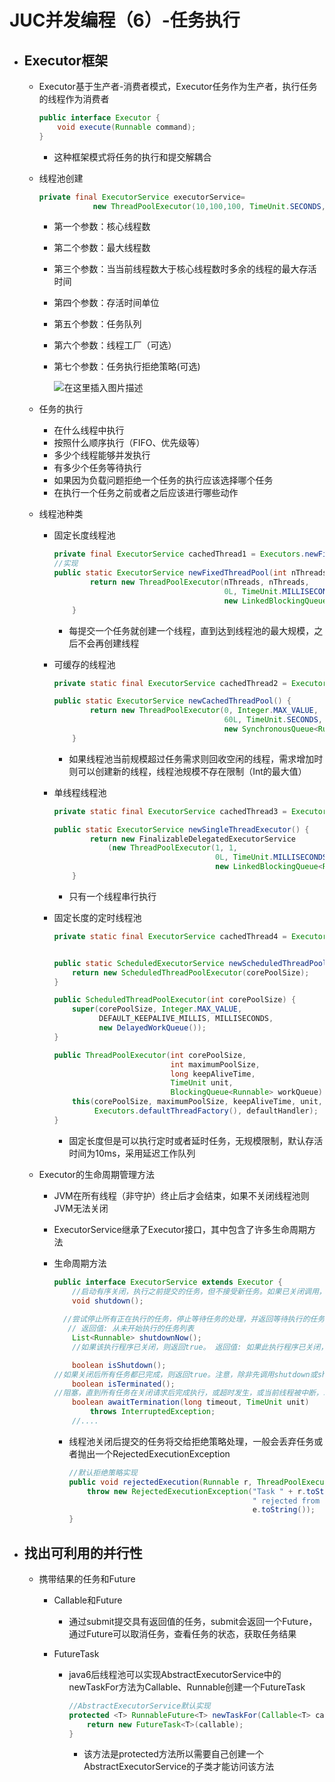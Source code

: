# JUC并发编程（6）-任务执行

- ## Executor框架

  - Executor基于生产者-消费者模式，Executor任务作为生产者，执行任务的线程作为消费者

    ```java
    public interface Executor {
        void execute(Runnable command);
    }
    
    ```

    - 这种框架模式将任务的执行和提交解耦合

  - 线程池创建

    ```java
    private final ExecutorService executorService=
                new ThreadPoolExecutor(10,100,100, TimeUnit.SECONDS,new LinkedBlockingQueue<>(),new MyThreadFactory(),new handler());
    ```

    - 第一个参数：核心线程数

    - 第二个参数：最大线程数

    - 第三个参数：当当前线程数大于核心线程数时多余的线程的最大存活时间

    - 第四个参数：存活时间单位

    - 第五个参数：任务队列

    - 第六个参数：线程工厂（可选）

    - 第七个参数：任务执行拒绝策略(可选)

      ![在这里插入图片描述](https://img-blog.csdnimg.cn/20210116004240116.png?x-oss-process=image/watermark,type_ZmFuZ3poZW5naGVpdGk,shadow_10,text_aHR0cHM6Ly9ibG9nLmNzZG4ubmV0L2E3NDUyMzM3MDA=,size_16,color_FFFFFF,t_70)

  - 任务的执行

    - 在什么线程中执行
    - 按照什么顺序执行（FIFO、优先级等）
    - 多少个线程能够并发执行
    - 有多少个任务等待执行
    - 如果因为负载问题拒绝一个任务的执行应该选择哪个任务
    - 在执行一个任务之前或者之后应该进行哪些动作

  - 线程池种类

    - 固定长度线程池

      ```java
      private final ExecutorService cachedThread1 = Executors.newFixedThreadPool(10);
      //实现
      public static ExecutorService newFixedThreadPool(int nThreads) {
              return new ThreadPoolExecutor(nThreads, nThreads,
                                            0L, TimeUnit.MILLISECONDS,
                                            new LinkedBlockingQueue<Runnable>());
          }
      ```

      - 每提交一个任务就创建一个线程，直到达到线程池的最大规模，之后不会再创建线程

    - 可缓存的线程池

      ```java
      private static final ExecutorService cachedThread2 = Executors.newCachedThreadPool();
      
      public static ExecutorService newCachedThreadPool() {
              return new ThreadPoolExecutor(0, Integer.MAX_VALUE,
                                            60L, TimeUnit.SECONDS,
                                            new SynchronousQueue<Runnable>());
          }
      ```

      - 如果线程池当前规模超过任务需求则回收空闲的线程，需求增加时则可以创建新的线程，线程池规模不存在限制（Int的最大值）

    - 单线程线程池

      ```java
      private static final ExecutorService cachedThread3 = Executors.newSingleThreadExecutor();
      
      public static ExecutorService newSingleThreadExecutor() {
              return new FinalizableDelegatedExecutorService
                  (new ThreadPoolExecutor(1, 1,
                                          0L, TimeUnit.MILLISECONDS,
                                          new LinkedBlockingQueue<Runnable>()));
          }
      ```

      - 只有一个线程串行执行

    - 固定长度的定时线程池

      ```java
      private static final ExecutorService cachedThread4 = Executors.newScheduledThreadPool(10);
      
      
      public static ScheduledExecutorService newScheduledThreadPool(int corePoolSize) {
          return new ScheduledThreadPoolExecutor(corePoolSize);
      }
      
      public ScheduledThreadPoolExecutor(int corePoolSize) {
          super(corePoolSize, Integer.MAX_VALUE,
                DEFAULT_KEEPALIVE_MILLIS, MILLISECONDS,
                new DelayedWorkQueue());
      }
      
      public ThreadPoolExecutor(int corePoolSize,
                                int maximumPoolSize,
                                long keepAliveTime,
                                TimeUnit unit,
                                BlockingQueue<Runnable> workQueue) {
          this(corePoolSize, maximumPoolSize, keepAliveTime, unit, workQueue,
               Executors.defaultThreadFactory(), defaultHandler);
      }
      ```

      - 固定长度但是可以执行定时或者延时任务，无规模限制，默认存活时间为10ms，采用延迟工作队列

  - Executor的生命周期管理方法

    - JVM在所有线程（非守护）终止后才会结束，如果不关闭线程池则JVM无法关闭

    - ExecutorService继承了Executor接口，其中包含了许多生命周期方法

    - 生命周期方法

      ```java
      public interface ExecutorService extends Executor {
          //启动有序关闭，执行之前提交的任务，但不接受新任务。如果已关闭调用，则没有其他影响。 此方法不会等待先前提交的任务完成执行。使用awaitterminate来做到这一点。
          void shutdown();
          
      	//尝试停止所有正在执行的任务，停止等待任务的处理，并返回等待执行的任务列表。 此方法不会等待正在执行的任务终止。使用awaitterminate来做到这一点。 除了尽最大努力尝试停止处理正在执行的任务之外，没有任何保证。例如，典型的实现将通过Thread.interrupt取消，因此任何未能响应中断的任务可能永远不会终止。
         // 返回值: 从未开始执行的任务列表
          List<Runnable> shutdownNow();
          //如果该执行程序已关闭，则返回true。 返回值: 如果此执行程序已关闭，则为
      
          boolean isShutdown();
      //如果关闭后所有任务都已完成，则返回true。注意，除非先调用shutdown或shutdownNow, terminate永远不会为真。 返回值: 如果关闭后所有任务都已完成，则为
          boolean isTerminated();
      //阻塞，直到所有任务在关闭请求后完成执行，或超时发生，或当前线程被中断，以先发生者为准。 形参: Timeout -最大等待时间单位- Timeout参数的时间单位 返回值: 如果该执行程序终止，则为True;如果在终止前超时，则为false 
          boolean awaitTermination(long timeout, TimeUnit unit)
              throws InterruptedException;
          //....
      ```

      - 线程池关闭后提交的任务将交给拒绝策略处理，一般会丢弃任务或者抛出一个RejectedExecutionException

        ```java
        //默认拒绝策略实现
        public void rejectedExecution(Runnable r, ThreadPoolExecutor e) {
            throw new RejectedExecutionException("Task " + r.toString() +
                                                 " rejected from " +
                                                 e.toString());
        }
        ```

- ## 找出可利用的并行性

  - 携带结果的任务和Future

    - Callable和Future

      - 通过submit提交具有返回值的任务，submit会返回一个Future，通过Future可以取消任务，查看任务的状态，获取任务结果

    - FutureTask

      - java6后线程池可以实现AbstractExecutorService中的newTaskFor方法为Callable、Runnable创建一个FutureTask

        ```java
        //AbstractExecutorService默认实现
        protected <T> RunnableFuture<T> newTaskFor(Callable<T> callable) {
            return new FutureTask<T>(callable);
        }
        ```

        - 该方法是protected方法所以需要自己创建一个AbstractExecutorService的子类才能访问该方法